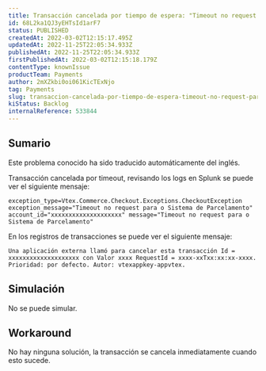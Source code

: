 ```yaml
---
title: Transacción cancelada por tiempo de espera: "Timeout no request para o Sistema de Parcelamento"
id: 68L2ka1QJ3yEHTsId1arF7
status: PUBLISHED
createdAt: 2022-03-02T12:15:17.495Z
updatedAt: 2022-11-25T22:05:34.933Z
publishedAt: 2022-11-25T22:05:34.933Z
firstPublishedAt: 2022-03-02T12:15:18.179Z
contentType: knownIssue
productTeam: Payments
author: 2mXZkbi0oi061KicTExNjo
tag: Payments
slug: transaccion-cancelada-por-tiempo-de-espera-timeout-no-request-para-o-sistema-de-parcelamento
kiStatus: Backlog
internalReference: 533844
---
```


## Sumario

<div class="alert alert-info">
  <p>Este problema conocido ha sido traducido automáticamente del inglés.</p>
</div>



Transacción cancelada por timeout, revisando los logs en Splunk se puede ver el siguiente mensaje:

    exception_type=Vtex.Commerce.Checkout.Exceptions.CheckoutException exception_message="Timeout no request para o Sistema de Parcelamento" account_id="xxxxxxxxxxxxxxxxxxxx" message="Timeout no request para o Sistema de Parcelamento"


En los registros de transacciones se puede ver el siguiente mensaje:

    Una aplicación externa llamó para cancelar esta transacción Id = xxxxxxxxxxxxxxxxxxxx con Valor xxxx RequestId = xxxx-xxTxx:xx:xx-xxxx. Prioridad: por defecto. Autor: vtexappkey-appvtex.




## Simulación


No se puede simular.



## Workaround


No hay ninguna solución, la transacción se cancela inmediatamente cuando esto sucede.

